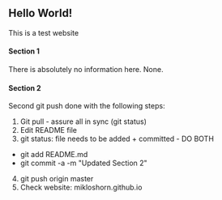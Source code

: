 ## Hello World!

This is a test website

#### Section 1

There is absolutely no information here. None.

#### Section 2

Second git push done with the following steps:  
1) Git pull - assure all in sync (git status)  
2) Edit README file  
3) git status: file needs to be added + committed - DO BOTH  
  - git add README.md
  - git commit -a -m "Updated Section 2"  
4) git push origin master  
5) Check website: mikloshorn.github.io
